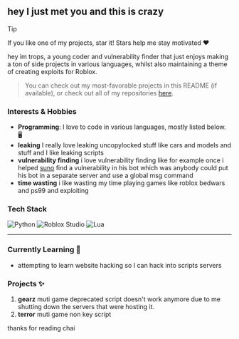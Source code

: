 ## hey I just met you and this is crazy

> [!TIP]
> If you like one of my projects, star it! Stars help me stay motivated ❤️

hey im trops, a young coder and vulnerability finder that just enjoys making a ton of side projects in various languages, whilst also maintaining a theme of creating exploits for Roblox.
> You can check out my most-favorable projects in this README (if available), or check out all of my repositories [here](https://github.com/tropxzz?tab=repositories).

### Interests & Hobbies
* **Programming**:  I love to code in various languages, mostly listed below. 🖥️
* **leaking** I really love leaking uncopylocked stuff like cars and models and stuff and I like leaking scripts
* **vulnerability finding** i love vulnerability finding like for example once i helped [suno](https://github.com/mr-suno) find a vulnerability in his bot which was anybody could put his bot in a separate server and use a global msg command
* **time wasting** i like wasting my time playing games like roblox bedwars and ps99 and exploiting

### Tech Stack


![Python](https://img.shields.io/badge/python-3670A0?style=for-the-badge&logo=python&logoColor=ffdd54)
![Roblox Studio](https://img.shields.io/badge/roblox%20studio-%23F7DF1E.svg?style=for-the-badge&logo=roblox&logoColor=black)
![Lua](https://img.shields.io/badge/lua-%232C2D72.svg?style=for-the-badge&logo=lua&logoColor=white)


--- 

### Currently Learning 📖
- attempting to learn website hacking so I can hack into scripts servers 

### Projects ✨
1. **gearz** muti game deprecated script doesn't work anymore due to me shutting down the servers that were hosting it.
2. **terror** muti game non key script 


thanks for reading chai
